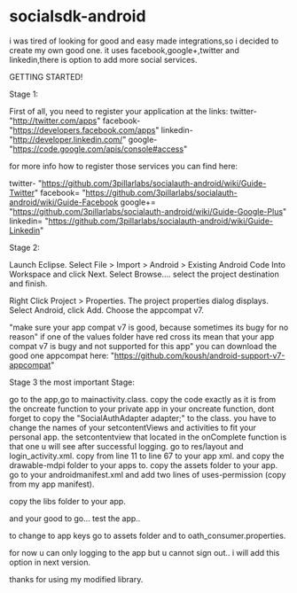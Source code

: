 socialsdk-android
=================
i was tired of looking for good and easy made integrations,so i decided to create my own good one.
it uses facebook,google+,twitter and linkedin,there is option to add more social services.

GETTING STARTED!

Stage 1:

First of all, you need to register your application at the links:
twitter- "http://twitter.com/apps"
facebook- "https://developers.facebook.com/apps"
linkedin- "http://developer.linkedin.com/"
google- "https://code.google.com/apis/console#access"

for more info how to register those services you can find here:

twitter- "https://github.com/3pillarlabs/socialauth-android/wiki/Guide-Twitter"
facebook= "https://github.com/3pillarlabs/socialauth-android/wiki/Guide-Facebook
google+= "https://github.com/3pillarlabs/socialauth-android/wiki/Guide-Google-Plus"
linkedin= "https://github.com/3pillarlabs/socialauth-android/wiki/Guide-Linkedin"

Stage 2:

Launch Eclipse.
Select File > Import > Android > Existing Android Code Into Workspace and click Next.
Select Browse....
select the project destination and finish.

Right Click Project > Properties. The project properties dialog displays.
Select Android, click Add. Choose the appcompat v7.

"make sure your app compat v7 is good, because sometimes its bugy for no reason"
if one of the values folder have red cross its mean that your app compat v7 is bugy
and not supported for this app" you can download the good one appcompat here:
"https://github.com/koush/android-support-v7-appcompat"

Stage 3 the most important Stage:

go to the app,go to mainactivity.class.
copy the code exactly as it is from the oncreate function
to your private app in your oncreate function, dont forget to copy the
"SocialAuthAdapter adapter;" to the class.
you have to change the names of your setcontentViews and activities to fit your personal app.
the setcontentview that located in the onComplete function is that one u will
see after successful logging.
go to res/layout and login_activity.xml.
copy from line 11 to line 67 to your app xml.
and copy the drawable-mdpi folder to your apps to.
copy the assets folder to your app.
go to your androidmanifest.xml
and add two lines of uses-permission (copy from my app manifest).

copy the libs folder to your app.

and your good to go... test the app..

to change to app keys go to assets folder and to oath_consumer.properties.

for now u can only logging to the app but u cannot sign out..
i will add this option in next version.

thanks for using my modified library.
